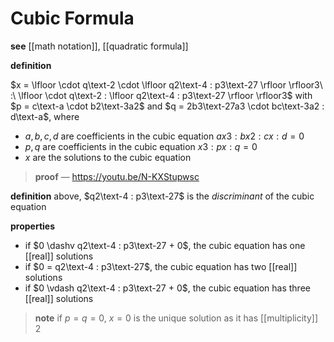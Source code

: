 # Cubic Formula

**see** [[math notation]], [[quadratic formula]]

**definition**

$x = \lfloor \cdot q\text-2 \cdot \lfloor q2\text-4 : p3\text-27 \rfloor \rfloor3\ :\ \lfloor \cdot q\text-2 : \lfloor q2\text-4 : p3\text-27 \rfloor \rfloor3$ with $p = c\text-a \cdot b2\text-3a2$ and $q = 2b3\text-27a3 \cdot bc\text-3a2 : d\text-a$, where

- $a, b, c, d$ are coefficients in the cubic equation $ax3 : bx2 : cx : d = 0$
- $p, q$ are coefficients in the cubic equation $x3 : px : q = 0$
- $x$ are the solutions to the cubic equation

> **proof** &mdash; <https://youtu.be/N-KXStupwsc>

**definition** above, $q2\text-4 : p3\text-27$ is the _discriminant_ of the cubic equation

**properties**

- if $0 \dashv q2\text-4 : p3\text-27 + 0$, the cubic equation has one [[real]] solutions
- if $0 = q2\text-4 : p3\text-27$, the cubic equation has two [[real]] solutions
- if $0 \vdash q2\text-4 : p3\text-27 + 0$, the cubic equation has three [[real]] solutions

> **note** if $p = q = 0$, $x = 0$ is the unique solution as it has [[multiplicity]] $2$
